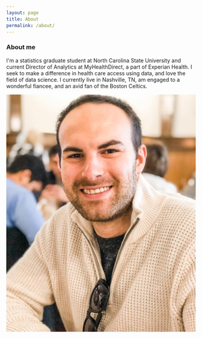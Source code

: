 ```yaml
---
layout: page
title: About
permalink: /about/
---
```

### About me <br>
I'm a statistics graduate student at North Carolina State University and current Director of Analytics at MyHealthDirect, a part of Experian Health. I seek to make a difference in health care access using data, and love the field of data science. I currently live in Nashville, TN, am engaged to a wonderful fiancee, and an avid fan of the Boston Celtics.

![](/images/ProfilePic.jpg)
